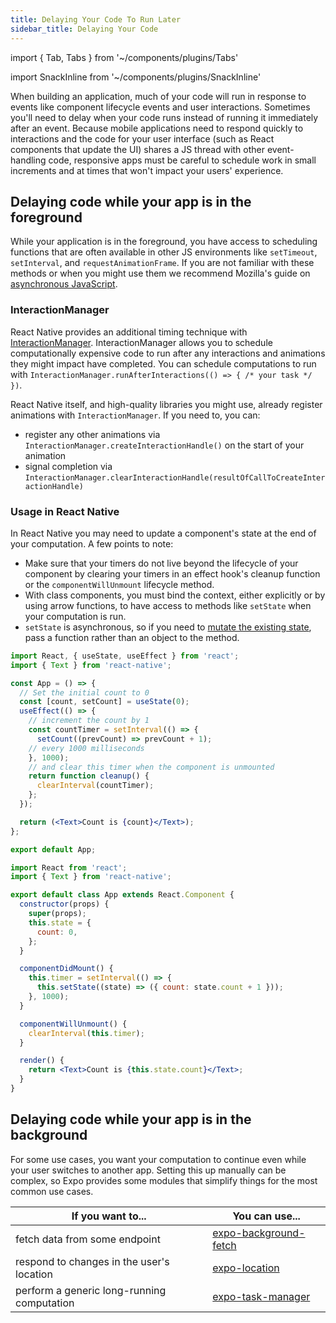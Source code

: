 ```yaml
---
title: Delaying Your Code To Run Later
sidebar_title: Delaying Your Code
---
```


import { Tab, Tabs } from '~/components/plugins/Tabs'

import SnackInline from '~/components/plugins/SnackInline'

When building an application, much of your code will run in response to events like component lifecycle events and user interactions. Sometimes you'll need to delay when your code runs instead of running it immediately after an event. Because mobile applications need to respond quickly to interactions and the code for your user interface (such as React components that update the UI) shares a JS thread with other event-handling code, responsive apps must be careful to schedule work in small increments and at times that won't impact your users' experience.


## Delaying code while your app is in the foreground
 While your application is in the foreground, you have access to scheduling functions that are often available in other JS environments like `setTimeout`, `setInterval`, and `requestAnimationFrame`. If you are not familiar with these methods or when you might use them we recommend Mozilla's guide on [asynchronous JavaScript](https://developer.mozilla.org/en-US/docs/Learn/JavaScript/Asynchronous/Timeouts_and_intervals).

 ### InteractionManager

React Native provides an additional timing technique with [InteractionManager](https://reactnative.dev/docs/interactionmanager). InteractionManager allows you to schedule computationally expensive code to run after any interactions and animations they might impact have completed. You can schedule computations to run with `InteractionManager.runAfterInteractions(() => { /* your task */ })`.

React Native itself, and high-quality libraries you might use, already register animations with `InteractionManager`. If you need to, you can:
- register any other animations via `InteractionManager.createInteractionHandle()` on the start of your animation 
- signal completion via `InteractionManager.clearInteractionHandle(resultOfCallToCreateInteractionHandle)`


### Usage in React Native

In React Native you may need to update a component's state at the end of your computation. A few points to note:
- Make sure that your timers do not live beyond the lifecycle of your component by clearing your timers in an effect hook's cleanup function or the `componentWillUnmount` lifecycle method.
- With class components, you must bind the context, either explicitly or by using arrow functions, to have access to methods like `setState` when your computation is run.
- `setState` is asynchronous, so if you need to [mutate the existing state](https://reactjs.org/docs/react-component.html#setstate), pass a function rather than an object to the method.


<Tabs>
<Tab label="With Hooks">
<SnackInline>

<!-- prettier-ignore -->
```jsx
import React, { useState, useEffect } from 'react';
import { Text } from 'react-native';

const App = () => {
  // Set the initial count to 0
  const [count, setCount] = useState(0);
  useEffect(() => {
    // increment the count by 1
    const countTimer = setInterval(() => {
      setCount((prevCount) => prevCount + 1);
    // every 1000 milliseconds
    }, 1000);
    // and clear this timer when the component is unmounted
    return function cleanup() {
      clearInterval(countTimer);
    };
  });

  return (<Text>Count is {count}</Text>);
};

export default App;
```
</SnackInline>
</Tab>
<Tab label="With Class Components">
<SnackInline>

<!-- prettier-ignore -->
```jsx
import React from 'react';
import { Text } from 'react-native';

export default class App extends React.Component {
  constructor(props) {
    super(props);
    this.state = {
      count: 0,
    };
  }

  componentDidMount() {
    this.timer = setInterval(() => {
      this.setState((state) => ({ count: state.count + 1 }));
    }, 1000);
  }

  componentWillUnmount() {
    clearInterval(this.timer);
  }

  render() {
    return <Text>Count is {this.state.count}</Text>;
  }
}
```
</SnackInline>
</Tab>
</Tabs>



## Delaying code while your app is in the background

For some use cases, you want your computation to continue even while your user switches to another app. Setting this up manually can be complex, so Expo provides some modules that simplify things for the most common use cases.


| If you want to... | You can use... |
| ----------------------- | ----------- |
| fetch data from some endpoint          | [expo-background-fetch](../versions/latest/sdk/background-fetch.md) |
| respond to changes in the user's location           | [expo-location](../versions/latest/sdk/location.md) |
| perform a generic long-running computation   | [expo-task-manager](../versions/latest/sdk/task-manager.md) |
